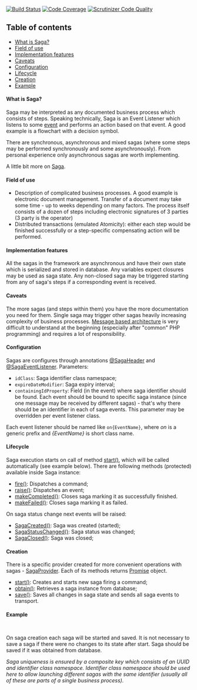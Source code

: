 [![Build Status](https://travis-ci.org/php-service-bus/module-sagas.svg?branch=master)](https://travis-ci.org/php-service-bus/module-sagas)
[![Code Coverage](https://scrutinizer-ci.com/g/php-service-bus/module-sagas/badges/coverage.png?b=master)](https://scrutinizer-ci.com/g/php-service-bus/module-sagas/?branch=master)
[![Scrutinizer Code Quality](https://scrutinizer-ci.com/g/php-service-bus/module-sagas/badges/quality-score.png?b=master)](https://scrutinizer-ci.com/g/php-service-bus/module-sagas/?branch=master)

## Table of contents
* [What is Saga?]()
* [Field of use]()
* [Implementation features]()
* [Caveats]()
* [Configuration]()
* [Lifecycle]()
* [Creation]()
* [Example]()

#### What is Saga?
Saga may be interpreted as any documented business process which consists of steps. Speaking technically, Saga is an Event Listener which listens to some [event](https://github.com/mmasiukevich/service-bus/blob/master/doc/en_messages.md#event) and performs an action based on that event. A good example is a flowchart with a decision symbol.

There are synchronous, asynchronous and mixed sagas (where some steps may be performed synchronously and some asynchronously). From personal experience only asynchronous sagas are worth implementing.

A little bit more on [Saga](https://microservices.io/patterns/data/saga.html).

#### Field of use
* Description of complicated business processes. A good example is electronic document management. Transfer of a document may take some time - up to weeks depending on many factors. The process itself consists of a dozen of steps including electronic signatures of 3 parties (3 party is the operator)
* Distributed transactions (emulated Atomicity): either each step would be finished successfully or a step-specific compensating action will be performed.

#### Implementation features
All the sagas in the framework are asynchronous and have their own state which is serialized and stored in database. Any variables expect closures may be used as saga state.
Any non-closed saga may be triggered starting from any of saga's steps if a corresponding event is received.

#### Caveats
The more sagas (and steps within them) you have the more documentation you need for them. Single saga may trigger other sagas heavily increasing complexity of business processes.
[Message based architecture](https://www.enterpriseintegrationpatterns.com/patterns/messaging/Messaging.html) is very difficult to understand at the beginning (especially after "common" PHP programming) and requires a lot of responsibility.

#### Configuration
Sagas are configures through annotations [@SagaHeader]() and [@SagaEventListener]().
Parameters:
 - ```idClass```: Saga identifier class namespace;
 - ```expireDateModifier```: Saga expiry interval;
 - ```containingIdProperty```: Field (in the event) where saga identifier should be found.
 Each event should be bound to specific saga instance (since one message may be received by different sagas) - that's why there should be an identifier in each of saga events. This parameter may be overridden per event listener class.

 Each event listener should be named like ```on{EventName}```, where *on* is a generic prefix and *{EventName}* is short class name.

 #### Lifecycle
 Saga execution starts on call of method [start()](), which will be called automatically (see example below). There are following methods (protected) available inside Saga instance:
- [fire()](): Dispatches a command;
- [raise()](): Dispatches an event;
- [makeCompleted()](): Closes saga marking it as successfully finished.
- [makeFailed()](): Closes saga marking it as failed.

On saga status change next events will be raised:
- [SagaCreated()](): Saga was created (started);
- [SagaStatusChanged()](): Saga status was changed;
- [SagaClosed()](): Saga was closed;

#### Creation
There is a specific provider created for more convenient operations with sagas - [SagaProvider](). Each of its methods returns [Promise](https://github.com/amphp/amp/blob/master/lib/Promise.php) object.
- [start()](): Creates and starts new saga firing a command;
- [obtain()](): Retrieves a saga instance from database;
- [save()](): Saves all changes in saga state and sends all saga events to transport.

#### Example

```php

```

```

```

On saga creation each saga will be started and saved. It is not necessary to save a saga if there were no changes to its state after start. Saga should be saved if it was obtained from database.

*Saga uniqueness is ensured by a composite key which consists of an UUID and identifier class namespace. Identifier class namespace should be used here to allow launching different sagas with the same identifier (usually all of these are parts of a single business process).*


